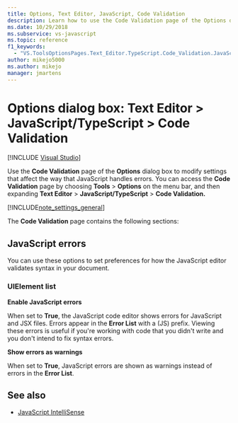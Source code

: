 ```yaml
---
title: Options, Text Editor, JavaScript, Code Validation
description: Learn how to use the Code Validation page of the Options dialog box to modify settings that affect the way that JavaScript handles errors. 
ms.date: 10/29/2018
ms.subservice: vs-javascript
ms.topic: reference
f1_keywords:
  - "VS.ToolsOptionsPages.Text_Editor.TypeScript.Code_Validation.JavaScript_Errors"
author: mikejo5000
ms.author: mikejo
manager: jmartens
---
```

# Options dialog box: Text Editor \> JavaScript/TypeScript \> Code Validation

 [!INCLUDE [Visual Studio](~/includes/applies-to-version/vs-windows-only.md)]

Use the **Code Validation** page of the **Options** dialog box to modify settings that affect the way that JavaScript handles errors. You can access the **Code Validation** page by choosing **Tools** > **Options** on the  menu bar, and then expanding **Text Editor** > **JavaScript/TypeScript** > **Code Validation.**

[!INCLUDE[note_settings_general](../../data-tools/includes/note_settings_general_md.md)]

The **Code Validation** page contains the following sections:

## JavaScript errors

You can use these options to set preferences for how the JavaScript editor validates syntax in your document.

### UIElement list

**Enable JavaScript errors**

When set to **True**, the JavaScript code editor shows errors for JavaScript and JSX files. Errors appear in the **Error List** with a (JS) prefix. Viewing these errors is useful if you're working with code that you didn't write and you don't intend to fix syntax errors.

**Show errors as warnings**

When set to **True**, JavaScript errors are shown as warnings instead of errors in the **Error List**.

## See also

- [JavaScript IntelliSense](../../ide/javascript-intellisense.md)